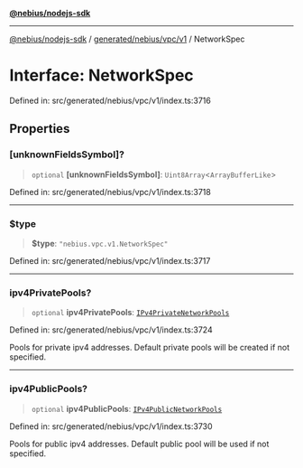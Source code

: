 [**@nebius/nodejs-sdk**](../../../../../README.md)

---

[@nebius/nodejs-sdk](../../../../../README.md) / [generated/nebius/vpc/v1](../README.md) / NetworkSpec

# Interface: NetworkSpec

Defined in: src/generated/nebius/vpc/v1/index.ts:3716

## Properties

### \[unknownFieldsSymbol\]?

> `optional` **\[unknownFieldsSymbol\]**: `Uint8Array`\<`ArrayBufferLike`\>

Defined in: src/generated/nebius/vpc/v1/index.ts:3718

---

### $type

> **$type**: `"nebius.vpc.v1.NetworkSpec"`

Defined in: src/generated/nebius/vpc/v1/index.ts:3717

---

### ipv4PrivatePools?

> `optional` **ipv4PrivatePools**: [`IPv4PrivateNetworkPools`](IPv4PrivateNetworkPools.md)

Defined in: src/generated/nebius/vpc/v1/index.ts:3724

Pools for private ipv4 addresses.
Default private pools will be created if not specified.

---

### ipv4PublicPools?

> `optional` **ipv4PublicPools**: [`IPv4PublicNetworkPools`](IPv4PublicNetworkPools.md)

Defined in: src/generated/nebius/vpc/v1/index.ts:3730

Pools for public ipv4 addresses.
Default public pool will be used if not specified.
